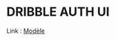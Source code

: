 # DRIBBLE AUTH UI

Link : <a href="https://dribbble.com/shots/15266900-Mobile-app-login-screen-and-sign-up-flow?utm_source=Clipboard_Shot&utm_campaign=nicodin&utm_content=Mobile%20app%20login%20screen%20and%20sign%20up%20flow&utm_medium=Social_Share&utm_source=Clipboard_Shot&utm_campaign=nicodin&utm_content=Mobile%20app%20login%20screen%20and%20sign%20up%20flow&utm_medium=Social_Share"> Modèle</a>


